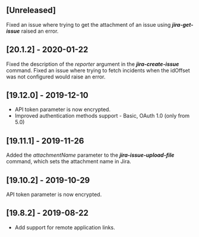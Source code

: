 ## [Unreleased]
Fixed an issue where trying to get the attachment of an issue using ***jira-get-issue*** raised an error.

## [20.1.2] - 2020-01-22
Fixed the description of the *reporter* argument in the ***jira-create-issue*** command.
Fixed an issue where trying to fetch incidents when the idOffset was not configured would raise an error.

## [19.12.0] - 2019-12-10
- API token parameter is now encrypted.
- Improved authentication methods support - Basic, OAuth 1.0 (only from 5.0) 

## [19.11.1] - 2019-11-26
Added the _attachmentName_ parameter to the ___jira-issue-upload-file___ command, which sets the attachment name in Jira.

## [19.10.2] - 2019-10-29
API token parameter is now encrypted.

## [19.8.2] - 2019-08-22
- Add support for remote application links.
